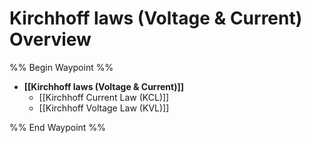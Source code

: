 # Kirchhoff laws (Voltage & Current) Overview
%% Begin Waypoint %%
- **[[Kirchhoff laws (Voltage & Current)]]**
	- [[Kirchhoff Current Law (KCL)]]
	- [[Kirchhoff Voltage Law (KVL)]]

%% End Waypoint %%
